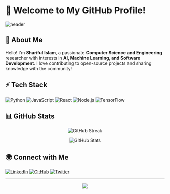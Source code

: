 # 🚀 Welcome to My GitHub Profile!

![header](https://capsule-render.vercel.app/api?type=waving&color=gradient&height=200&section=header&text=Welcome%20to%20My%20GitHub!&fontSize=35&animation=fadeIn)

## 👋 About Me

Hello! I'm **Shariful Islam**, a passionate **Computer Science and Engineering** researcher with interests in **AI, Machine Learning, and Software Development**. I love contributing to open-source projects and sharing knowledge with the community!

## ⚡ Tech Stack

![Python](https://img.shields.io/badge/-Python-3776AB?style=flat-square&logo=python&logoColor=white)
![JavaScript](https://img.shields.io/badge/-JavaScript-F7DF1E?style=flat-square&logo=javascript&logoColor=black)
![React](https://img.shields.io/badge/-React-61DAFB?style=flat-square&logo=react&logoColor=black)
![Node.js](https://img.shields.io/badge/-Node.js-339933?style=flat-square&logo=node.js&logoColor=white)
![TensorFlow](https://img.shields.io/badge/-TensorFlow-FF6F00?style=flat-square&logo=tensorflow&logoColor=white)

## 📊 GitHub Stats

<p align="center">
  <img src="https://github-readme-streak-stats.herokuapp.com/?user=Shariful-Islam&theme=tokyonight&hide_border=true" alt="GitHub Streak" />
</p>

<p align="center">
  <img src="https://github-readme-stats.vercel.app/api?username=Shariful-Islam&show_icons=true&theme=tokyonight&hide_border=true" alt="GitHub Stats" />
</p>

## 🌍 Connect with Me

[![LinkedIn](https://img.shields.io/badge/-LinkedIn-0077B5?style=flat-square&logo=linkedin&logoColor=white)](https://linkedin.com/in/shariful-islam)
[![GitHub](https://img.shields.io/badge/-GitHub-181717?style=flat-square&logo=github&logoColor=white)](https://github.com/Shariful-Islam)
[![Twitter](https://img.shields.io/badge/-Twitter-1DA1F2?style=flat-square&logo=twitter&logoColor=white)](https://twitter.com/Shariful-Islam)

---

<p align="center">
  <img src="https://readme-typing-svg.herokuapp.com?color=%2336BCF7&size=22&center=true&vCenter=true&width=500&lines=Thanks+for+visiting!;Happy+Coding!+🚀"/>
</p>

<!---
Sharifulislam25/Sharifulislam25 is a ✨ special ✨ repository because its `README.md` (this file) appears on your GitHub profile.
You can click the Preview link to take a look at your changes.
--->
